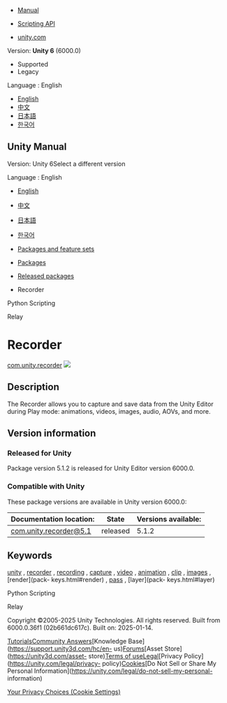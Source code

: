 [](https://docs.unity3d.com)

  * [Manual](../Manual/index.html)
  * [Scripting API](../ScriptReference/index.html)

  * [unity.com](https://unity.com/)

Version: **Unity 6** (6000.0)

  * Supported
  * Legacy

Language : English

  * [English](/Manual/com.unity.recorder.html)
  * [中文](/cn/current/Manual/com.unity.recorder.html)
  * [日本語](/ja/current/Manual/com.unity.recorder.html)
  * [한국어](/kr/current/Manual/com.unity.recorder.html)

[](https://docs.unity3d.com)

## Unity Manual

Version: Unity 6Select a different version

Language : English

  * [English](/Manual/com.unity.recorder.html)
  * [中文](/cn/current/Manual/com.unity.recorder.html)
  * [日本語](/ja/current/Manual/com.unity.recorder.html)
  * [한국어](/kr/current/Manual/com.unity.recorder.html)

  * [Packages and feature sets](PackagesList.html)
  * [Packages](Packages-all.html)
  * [Released packages](pack-safe.html)
  * Recorder 

[](com.unity.scripting.python.html)

Python Scripting

[](com.unity.services.relay.html)

Relay

# Recorder

[com.unity.recorder](https://docs.unity3d.com/Packages/com.unity.recorder@5.1/manual/index.html)
![](../uploads/Main/iconRel.png)

## Description

The Recorder allows you to capture and save data from the Unity Editor during
Play mode: animations, videos, images, audio, AOVs, and more.

## Version information

### Released for Unity

Package version 5.1.2 is released for Unity Editor version 6000.0.

### Compatible with Unity

These package versions are available in Unity version 6000.0:

**Documentation location:** | **State** | **Versions available:**  
---|---|---  
[com.unity.recorder@5.1](https://docs.unity3d.com/Packages/com.unity.recorder@5.1/manual/index.html) | released | 5.1.2  
  
## Keywords

[unity](pack-keys.html#unity) , [recorder](pack-keys.html#recorder) ,
[recording](pack-keys.html#recording) , [capture](pack-keys.html#capture) ,
[video](pack-keys.html#video) , [animation](pack-keys.html#animation) ,
[clip](pack-keys.html#clip) , [images](pack-keys.html#images) , [render](pack-
keys.html#render) , [pass](pack-keys.html#pass) , [layer](pack-
keys.html#layer)

[](com.unity.scripting.python.html)

Python Scripting

[](com.unity.services.relay.html)

Relay

Copyright ©2005-2025 Unity Technologies. All rights reserved. Built from
6000.0.36f1 (02b661dc617c). Built on: 2025-01-14.

[Tutorials](https://learn.unity.com/)[Community
Answers](https://answers.unity3d.com)[Knowledge
Base](https://support.unity3d.com/hc/en-
us)[Forums](https://forum.unity3d.com)[Asset Store](https://unity3d.com/asset-
store)[Terms of
use](https://docs.unity3d.com/Manual/TermsOfUse.html)[Legal](https://unity.com/legal)[Privacy
Policy](https://unity.com/legal/privacy-
policy)[Cookies](https://unity.com/legal/cookie-policy)[Do Not Sell or Share
My Personal Information](https://unity.com/legal/do-not-sell-my-personal-
information)

[Your Privacy Choices (Cookie Settings)](javascript:void\(0\);)

